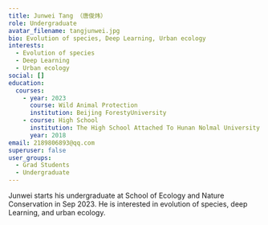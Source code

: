 ```yaml
---
title: Junwei Tang （唐俊炜）
role: Undergraduate
avatar_filename: tangjunwei.jpg
bio: Evolution of species, Deep Learning, Urban ecology
interests:
  - Evolution of species
  - Deep Learning
  - Urban ecology
social: []
education:
  courses:
    - year: 2023
      course: Wild Animal Protection
      institution: Beijing ForestyUniversity
    - course: High School
      institution: The High School Attached To Hunan Nolmal University
      year: 2018
email: 2189806893@qq.com
superuser: false
user_groups:
  - Grad Students
  - Undergraduate
---
```

Junwei starts his undergraduate at School of Ecology and Nature Conservation in Sep 2023. He is interested in evolution of species, deep Learning, and urban ecology.